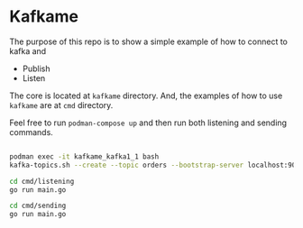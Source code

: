 # Kafkame

The purpose of this repo is to show a simple example of how to connect to kafka and

- Publish
- Listen

The core is located at `kafkame` directory. And, the examples of how to use `kafkame` are at `cmd` directory.

Feel free to run `podman-compose up` and then run both listening and sending commands.


```bash

podman exec -it kafkame_kafka1_1 bash
kafka-topics.sh --create --topic orders --bootstrap-server localhost:9092 --replication-factor 1 --partitions 1

cd cmd/listening
go run main.go

cd cmd/sending
go run main.go
```
